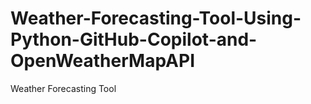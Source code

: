 # Weather-Forecasting-Tool-Using-Python-GitHub-Copilot-and-OpenWeatherMapAPI
Weather Forecasting Tool
